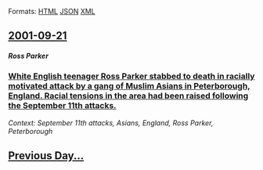 
Formats: [HTML](2001/09/21/index.html)  [JSON](2001/09/21/index.json)  [XML](2001/09/21/index.xml)  

## [2001-09-21](/news/2001/09/21/index.md)

##### Ross Parker
### [ White English teenager Ross Parker stabbed to death in racially motivated attack by a gang of Muslim Asians in Peterborough, England. Racial tensions in the area had been raised following the September 11th attacks. ](/news/2001/09/21/white-english-teenager-ross-parker-stabbed-to-death-in-racially-motivated-attack-by-a-gang-of-muslim-asians-in-peterborough-england-racia.md)
_Context: September 11th attacks, Asians, England, Ross Parker, Peterborough_

## [Previous Day...](/news/2001/09/20/index.md)

